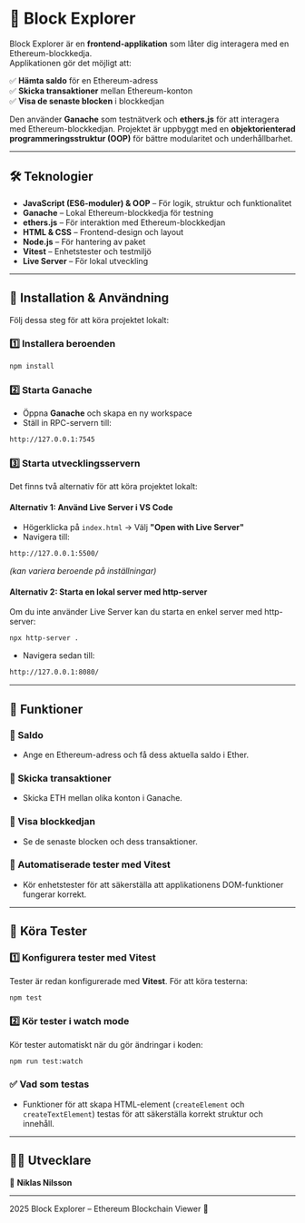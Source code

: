 # 🚀 Block Explorer

Block Explorer är en **frontend-applikation** som låter dig interagera med en Ethereum-blockkedja.  
Applikationen gör det möjligt att:

✅ **Hämta saldo** för en Ethereum-adress  
✅ **Skicka transaktioner** mellan Ethereum-konton  
✅ **Visa de senaste blocken** i blockkedjan

Den använder **Ganache** som testnätverk och **ethers.js** för att interagera med Ethereum-blockkedjan. Projektet är uppbyggt med en **objektorienterad programmeringsstruktur (OOP)** för bättre modularitet och underhållbarhet.

---

## 🛠 Teknologier

- **JavaScript (ES6-moduler) & OOP** – För logik, struktur och funktionalitet
- **Ganache** – Lokal Ethereum-blockkedja för testning
- **ethers.js** – För interaktion med Ethereum-blockkedjan
- **HTML & CSS** – Frontend-design och layout
- **Node.js** – För hantering av paket
- **Vitest** – Enhetstester och testmiljö
- **Live Server** – För lokal utveckling

---

## 🔧 Installation & Användning

Följ dessa steg för att köra projektet lokalt:

### 1️⃣ Installera beroenden

```bash
npm install
```

### 2️⃣ Starta Ganache

- Öppna **Ganache** och skapa en ny workspace
- Ställ in RPC-servern till:

```bash
http://127.0.0.1:7545
```

### 3️⃣ Starta utvecklingsservern

Det finns två alternativ för att köra projektet lokalt:

#### Alternativ 1: Använd Live Server i VS Code

- Högerklicka på `index.html` → Välj **"Open with Live Server"**
- Navigera till:

```bash
http://127.0.0.1:5500/
```

_(kan variera beroende på inställningar)_

#### Alternativ 2: Starta en lokal server med http-server

Om du inte använder Live Server kan du starta en enkel server med http-server:

```bash
npx http-server .
```

- Navigera sedan till:

```bash
http://127.0.0.1:8080/
```

---

## 📝 Funktioner

### 🔹 Saldo

- Ange en Ethereum-adress och få dess aktuella saldo i Ether.

### 🔹 Skicka transaktioner

- Skicka ETH mellan olika konton i Ganache.

### 🔹 Visa blockkedjan

- Se de senaste blocken och dess transaktioner.

### 🔹 Automatiserade tester med Vitest

- Kör enhetstester för att säkerställa att applikationens DOM-funktioner fungerar korrekt.

---

## 🧪 Köra Tester

### 1️⃣ Konfigurera tester med Vitest

Tester är redan konfigurerade med **Vitest**. För att köra testerna:

```bash
npm test
```

### 2️⃣ Kör tester i watch mode

Kör tester automatiskt när du gör ändringar i koden:

```bash
npm run test:watch
```

### ✅ Vad som testas

- Funktioner för att skapa HTML-element (`createElement` och `createTextElement`) testas för att säkerställa korrekt struktur och innehåll.

---

## 👨‍💻 Utvecklare

📌 **Niklas Nilsson**

---

2025 Block Explorer – Ethereum Blockchain Viewer 🚀
